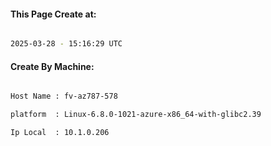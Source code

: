 
   
#### This Page Create at:

```bash

2025-03-28 - 15:16:29 UTC

```

#### Create By Machine:

```bash

Host Name : fv-az787-578

platform  : Linux-6.8.0-1021-azure-x86_64-with-glibc2.39

Ip Local  : 10.1.0.206

```

